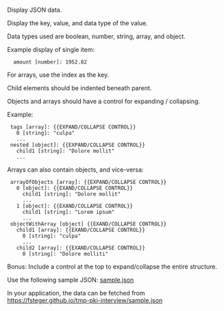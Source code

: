 Display JSON data.

Display the key, value, and data type of the value.

Data types used are boolean, number, string, array, and object.

Example display of single item:
```
  amount [number]: 1952.82
```

For arrays, use the index as the key.

Child elements should be indented beneath parent.

Objects and arrays should have a control for expanding / collapsing. 

Example:
```
 tags [array]: {{EXPAND/COLLAPSE CONTROL}}
   0 [string]: "culpa"
   ...
 nested [object]: {{EXPAND/COLLAPSE CONTROL}}
   child1 [string]: "Dolore mollit"
   ...
```

Arrays can also contain objects, and vice-versa:
```
 arrayOfObjects [array]: {{EXPAND/COLLAPSE CONTROL}}
   0 [object]: {{EXAND/COLLAPSE CONTROL}}
     child1 [string]: "Dolore mollit"
     ...
   1 [object]: {{EXAND/COLLAPSE CONTROL}}
     child1 [string]: "Lorem ipsum"
     ...
 objectWithArray [object] {{EXAND/COLLAPSE CONTROL}}
   child1 [array]: {{EXAND/COLLAPSE CONTROL}}
     0 [string]: "culpa"
     ...
   child2 [array]: {{EXAND/COLLAPSE CONTROL}}
     0 [string]: "Dolore molliti"
```

Bonus: Include a control at the top to expand/collapse the entire structure.


Use the following sample JSON:  [sample.json](sample.json)

In your application, the data can be fetched from https://fsteger.github.io/tmp-pki-interview/sample.json

